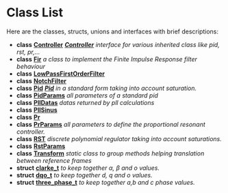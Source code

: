 
# Class List


Here are the classes, structs, unions and interfaces with brief descriptions:

* **class** [**Controller**](classController.md) [_**Controller**_](classController.md) _interface for various inherited class like pid, rst, pr,..._    
* **class** [**Fir**](classFir.md) _a class to implement the Finite Impulse Response filter behaviour_     
* **class** [**LowPassFirstOrderFilter**](classLowPassFirstOrderFilter.md)     
* **class** [**NotchFilter**](classNotchFilter.md)     
* **class** [**Pid**](classPid.md) [_**Pid**_](classPid.md) _in a standard form taking into account saturation._    
* **class** [**PidParams**](structPidParams.md) _all parameters of a standard pid_     
* **class** [**PllDatas**](structPllDatas.md) _datas returned by pll calculations_     
* **class** [**PllSinus**](classPllSinus.md)     
* **class** [**Pr**](classPr.md)     
* **class** [**PrParams**](structPrParams.md) _all parameters to define the proportional resonant controller._     
* **class** [**RST**](classRST.md) _discrete polynomial regulator taking into account saturations._     
* **class** [**RstParams**](structRstParams.md)     
* **class** [**Transform**](classTransform.md) _static class to group methods helping translation between reference frames_     
* **struct** [**clarke\_t**](structclarke__t.md) _to keep together α, β and o values._     
* **struct** [**dqo\_t**](structdqo__t.md) _to keep together d, q and o values._     
* **struct** [**three\_phase\_t**](structthree__phase__t.md) _to keep together a,b and c phase values._     


